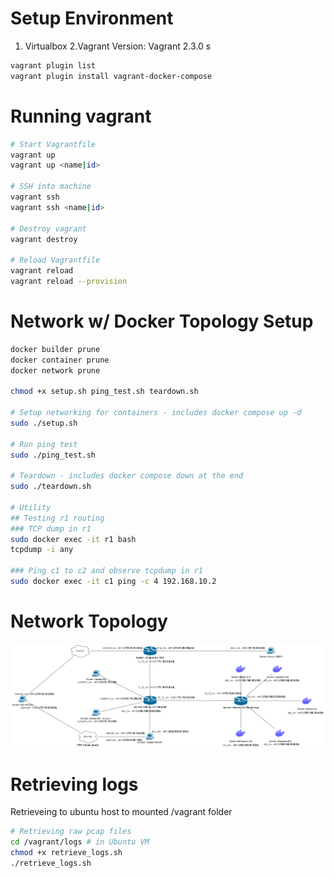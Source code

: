 # Setup Environment
1. Virtualbox
2.Vagrant Version: Vagrant 2.3.0 s

```bash
vagrant plugin list
vagrant plugin install vagrant-docker-compose
```

# Running vagrant
```bash
# Start Vagrantfile
vagrant up
vagrant up <name|id>

# SSH into machine
vagrant ssh 
vagrant ssh <name|id>

# Destroy vagrant
vagrant destroy

# Reload Vagrantfile
vagrant reload
vagrant reload --provision
```

# Network w/ Docker Topology Setup
```bash
docker builder prune
docker container prune
docker network prune

chmod +x setup.sh ping_test.sh teardown.sh

# Setup networking for containers - includes docker compose up -d
sudo ./setup.sh

# Run ping test
sudo ./ping_test.sh

# Teardown - includes docker compose down at the end
sudo ./teardown.sh

# Utility
## Testing r1 routing
### TCP dump in r1
sudo docker exec -it r1 bash
tcpdump -i any

### Ping c1 to c2 and observe tcpdump in r1
sudo docker exec -it c1 ping -c 4 192.168.10.2
```

# Network Topology
![](./topology.png)

# Retrieving logs
Retrieveing to ubuntu host to mounted /vagrant folder
```bash
# Retrieving raw pcap files
cd /vagrant/logs # in Ubuntu VM
chmod +x retrieve_logs.sh
./retrieve_logs.sh


```